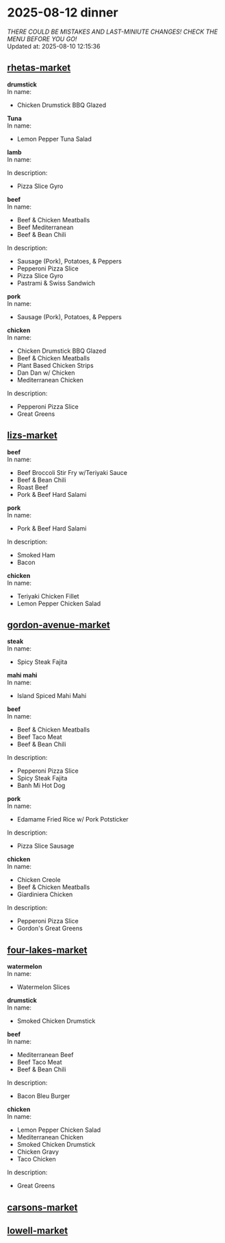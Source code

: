# 2025-08-12 dinner  
*THERE COULD BE MISTAKES AND LAST-MINIUTE CHANGES! CHECK THE MENU BEFORE YOU GO!*  
Updated at: 2025-08-10 12:15:36  
## [rhetas-market](https://wisc-housingdining.nutrislice.com/menu/rhetas-market/dinner/2025-08-12)  
**drumstick**  
In name:   
 - Chicken Drumstick BBQ Glazed  
  
**Tuna**  
In name:   
 - Lemon Pepper Tuna Salad  
  
**lamb**  
In name:   
  
In description:   
 - Pizza Slice Gyro  
  
**beef**  
In name:   
 - Beef & Chicken Meatballs  
 - Beef Mediterranean  
 - Beef & Bean Chili  
  
In description:   
 - Sausage (Pork), Potatoes, & Peppers  
 - Pepperoni Pizza Slice  
 - Pizza Slice Gyro  
 - Pastrami & Swiss Sandwich  
  
**pork**  
In name:   
 - Sausage (Pork), Potatoes, & Peppers  
  
**chicken**  
In name:   
 - Chicken Drumstick BBQ Glazed  
 - Beef & Chicken Meatballs  
 - Plant Based Chicken Strips  
 - Dan Dan w/ Chicken  
 - Mediterranean Chicken  
  
In description:   
 - Pepperoni Pizza Slice  
 - Great Greens  
  
## [lizs-market](https://wisc-housingdining.nutrislice.com/menu/lizs-market/dinner/2025-08-12)  
**beef**  
In name:   
 - Beef Broccoli Stir Fry w/Teriyaki Sauce  
 - Beef & Bean Chili  
 - Roast Beef  
 - Pork & Beef Hard Salami  
  
**pork**  
In name:   
 - Pork & Beef Hard Salami  
  
In description:   
 - Smoked Ham  
 - Bacon  
  
**chicken**  
In name:   
 - Teriyaki Chicken Fillet  
 - Lemon Pepper Chicken Salad  
  
## [gordon-avenue-market](https://wisc-housingdining.nutrislice.com/menu/gordon-avenue-market/dinner/2025-08-12)  
**steak**  
In name:   
 - Spicy Steak Fajita  
  
**mahi mahi**  
In name:   
 - Island Spiced Mahi Mahi  
  
**beef**  
In name:   
 - Beef & Chicken Meatballs  
 - Beef Taco Meat  
 - Beef & Bean Chili  
  
In description:   
 - Pepperoni Pizza Slice  
 - Spicy Steak Fajita  
 - Banh Mi Hot Dog  
  
**pork**  
In name:   
 - Edamame Fried Rice w/ Pork Potsticker  
  
In description:   
 - Pizza Slice Sausage  
  
**chicken**  
In name:   
 - Chicken Creole  
 - Beef & Chicken Meatballs  
 - Giardiniera Chicken  
  
In description:   
 - Pepperoni Pizza Slice  
 - Gordon's Great Greens  
  
## [four-lakes-market](https://wisc-housingdining.nutrislice.com/menu/four-lakes-market/dinner/2025-08-12)  
**watermelon**  
In name:   
 - Watermelon Slices  
  
**drumstick**  
In name:   
 - Smoked Chicken Drumstick  
  
**beef**  
In name:   
 - Mediterranean Beef  
 - Beef Taco Meat  
 - Beef & Bean Chili  
  
In description:   
 - Bacon Bleu Burger  
  
**chicken**  
In name:   
 - Lemon Pepper Chicken Salad  
 - Mediterranean Chicken  
 - Smoked Chicken Drumstick  
 - Chicken Gravy  
 - Taco Chicken  
  
In description:   
 - Great Greens  
  
## [carsons-market](https://wisc-housingdining.nutrislice.com/menu/carsons-market/dinner/2025-08-12)  
## [lowell-market](https://wisc-housingdining.nutrislice.com/menu/lowell-market/dinner/2025-08-12)  
  
